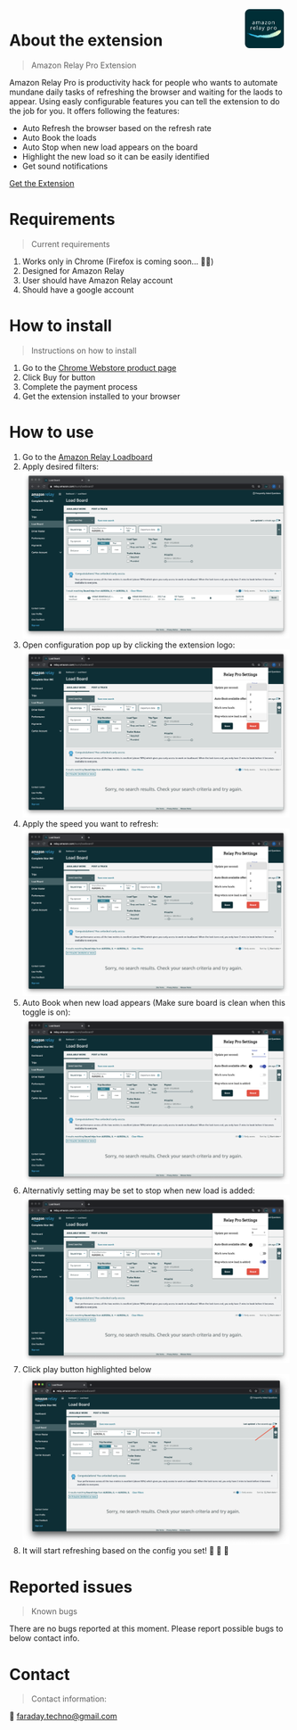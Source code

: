 <img style="float: right; margin-right: 10px" width="70px" height="70px" src="./img/logo.png">

# About the extension
> Amazon Relay Pro Extension

Amazon Relay Pro is productivity hack for people who wants to automate mundane daily tasks of refreshing the browser and waiting for the laods to appear. Using easly configurable features you can tell the extension to do the job for you. 
It offers following the features:
* Auto Refresh the browser based on the refresh rate
* Auto Book the loads
* Auto Stop when new load appears on the board
* Highlight the new load so it can be easily identified 
* Get sound notifications

[Get the Extension](https://chrome.google.com/webstore/detail/amazon-relay-pro/peionlgkagofbcdmkjmnjfbpnfchdkal?hl=en&gl=US&authuser=0)

# Requirements
> Current requirements

1. Works only in Chrome (Firefox is coming soon... 👨‍💻)
2. Designed for Amazon Relay 
3. User should have Amazon Relay account
4. Should have a google account

# How to install
> Instructions on how to install

1. Go to the [Chrome Webstore product page](https://chrome.google.com/webstore/detail/amazon-relay-pro/peionlgkagofbcdmkjmnjfbpnfchdkal?hl=en&gl=US&authuser=0)
2. Click Buy for button 
3. Complete the payment process
4. Get the extension installed to your browser

# How to use
1. Go to the [Amazon Relay Loadboard](https://relay.amazon.com/tours/loadboard?)
2. Apply desired filters:
![alt text](./img/filter.png "Filtered Page")
3. Open configuration pop up by clicking the extension logo:
![alt text](./img/open-popup.png "Open pop up")
4. Apply the speed you want to refresh:
![alt text](./img/open-popup.png "Open pop up")
5. Auto Book when new load appears (Make sure board is clean when this toggle is on):
![alt text](./img/auto-book.png "Open pop up")
6. Alternativly setting may be set to stop when new load is added:
![alt text](./img/stop.png "Open pop up")
7. Click play button highlighted below
![alt text](./img/play-highlight.png "Open pop up")
8. It will start refreshing based on the config you set! 🎉 🎉 🎉



# Reported issues
> Known bugs

There are no bugs reported at this moment. Please report possible bugs to below contact info.

# Contact
> Contact information:

 📨 faraday.techno@gmail.com
